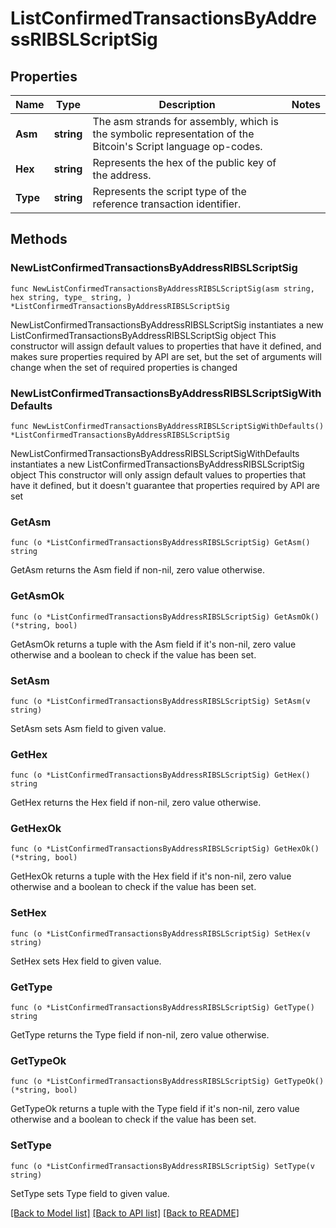 # ListConfirmedTransactionsByAddressRIBSLScriptSig

## Properties

Name | Type | Description | Notes
------------ | ------------- | ------------- | -------------
**Asm** | **string** | The asm strands for assembly, which is the symbolic representation of the Bitcoin&#39;s Script language op-codes. | 
**Hex** | **string** | Represents the hex of the public key of the address. | 
**Type** | **string** | Represents the script type of the reference transaction identifier. | 

## Methods

### NewListConfirmedTransactionsByAddressRIBSLScriptSig

`func NewListConfirmedTransactionsByAddressRIBSLScriptSig(asm string, hex string, type_ string, ) *ListConfirmedTransactionsByAddressRIBSLScriptSig`

NewListConfirmedTransactionsByAddressRIBSLScriptSig instantiates a new ListConfirmedTransactionsByAddressRIBSLScriptSig object
This constructor will assign default values to properties that have it defined,
and makes sure properties required by API are set, but the set of arguments
will change when the set of required properties is changed

### NewListConfirmedTransactionsByAddressRIBSLScriptSigWithDefaults

`func NewListConfirmedTransactionsByAddressRIBSLScriptSigWithDefaults() *ListConfirmedTransactionsByAddressRIBSLScriptSig`

NewListConfirmedTransactionsByAddressRIBSLScriptSigWithDefaults instantiates a new ListConfirmedTransactionsByAddressRIBSLScriptSig object
This constructor will only assign default values to properties that have it defined,
but it doesn't guarantee that properties required by API are set

### GetAsm

`func (o *ListConfirmedTransactionsByAddressRIBSLScriptSig) GetAsm() string`

GetAsm returns the Asm field if non-nil, zero value otherwise.

### GetAsmOk

`func (o *ListConfirmedTransactionsByAddressRIBSLScriptSig) GetAsmOk() (*string, bool)`

GetAsmOk returns a tuple with the Asm field if it's non-nil, zero value otherwise
and a boolean to check if the value has been set.

### SetAsm

`func (o *ListConfirmedTransactionsByAddressRIBSLScriptSig) SetAsm(v string)`

SetAsm sets Asm field to given value.


### GetHex

`func (o *ListConfirmedTransactionsByAddressRIBSLScriptSig) GetHex() string`

GetHex returns the Hex field if non-nil, zero value otherwise.

### GetHexOk

`func (o *ListConfirmedTransactionsByAddressRIBSLScriptSig) GetHexOk() (*string, bool)`

GetHexOk returns a tuple with the Hex field if it's non-nil, zero value otherwise
and a boolean to check if the value has been set.

### SetHex

`func (o *ListConfirmedTransactionsByAddressRIBSLScriptSig) SetHex(v string)`

SetHex sets Hex field to given value.


### GetType

`func (o *ListConfirmedTransactionsByAddressRIBSLScriptSig) GetType() string`

GetType returns the Type field if non-nil, zero value otherwise.

### GetTypeOk

`func (o *ListConfirmedTransactionsByAddressRIBSLScriptSig) GetTypeOk() (*string, bool)`

GetTypeOk returns a tuple with the Type field if it's non-nil, zero value otherwise
and a boolean to check if the value has been set.

### SetType

`func (o *ListConfirmedTransactionsByAddressRIBSLScriptSig) SetType(v string)`

SetType sets Type field to given value.



[[Back to Model list]](../README.md#documentation-for-models) [[Back to API list]](../README.md#documentation-for-api-endpoints) [[Back to README]](../README.md)


